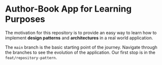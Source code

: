 # Author-Book App for Learning Purposes

The motivation for this repository is to provide an easy way to learn how to implement **design patterns** and **architectures** in a real world application. 

The `main` branch is the basic starting point of the journey. Navigate through the branches to see the evolution of the application. Our first stop is in the `feat/repository-pattern`.
